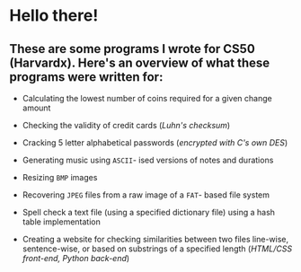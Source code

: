 # Hello there!

## These are some programs I wrote for CS50 (Harvardx). Here's an overview of what these programs were written for:

- Calculating the lowest number of coins required for a given change amount

- Checking the validity of credit cards (*Luhn's checksum*)

- Cracking 5 letter alphabetical passwords (*encrypted with C's own DES*)

- Generating music using `ASCII`- ised versions of notes and durations

- Resizing `BMP` images

- Recovering `JPEG` files from a raw image of a `FAT`- based file system

- Spell check a text file (using a specified dictionary file) using a hash table implementation  

- Creating a website for checking similarities between two files line-wise, sentence-wise, or based on substrings of a specified length (_HTML/CSS front-end, Python back-end_)
